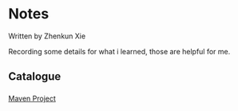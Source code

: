 # Notes
Written by Zhenkun Xie

Recording some details for what i learned, those are helpful for me.

## Catalogue

### 
[Maven Project](/maven.md)
